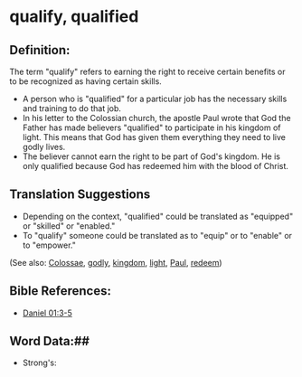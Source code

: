 # qualify, qualified #

## Definition: ##

The term "qualify" refers to earning the right to receive certain benefits or to be recognized as having certain skills.

* A person who is "qualified" for a particular job has the necessary skills and training to do that job.
* In his letter to the Colossian church, the apostle Paul wrote that God the Father has made believers "qualified" to participate in his kingdom of light. This means that God has given them everything they need to live godly lives.
* The believer cannot earn the right to be part of God's kingdom. He is only qualified because God has redeemed him with the blood of Christ.

## Translation Suggestions ##

* Depending on the context, "qualified" could be translated as "equipped" or "skilled" or "enabled."
* To "qualify" someone could be translated as to "equip" or to "enable" or to "empower."

(See also: [Colossae](../other/colossae.md), [godly](../kt/godly.md), [kingdom](../other/kingdom.md), [light](../kt/light.md), [Paul](../other/paul.md), [redeem](../kt/redeem.md))

## Bible References: ##

* [Daniel 01:3-5](rc://en/tn/help/dan/01/03)

## Word Data:##

* Strong's: 

